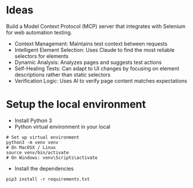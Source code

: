 # Ideas
Build a Model Context Protocol (MCP) server that integrates with Selenium for web automation testing.

- Context Management: Maintains test context between requests
- Intelligent Element Selection: Uses Claude to find the most reliable selectors for elements
- Dynamic Analysis: Analyzes pages and suggests test actions
- Self-Healing Tests: Can adapt to UI changes by focusing on element descriptions rather than static selectors
- Verification Logic: Uses AI to verify page content matches expectations

# Setup the local environment
- Install Python 3
- Python virtual environment in your local
```
# Set up virtual environment
python3 -m venv venv
# On MacOSX / Linux
source venv/bin/activate  
# On Windows: venv\Scripts\activate
```
- Install the dependencies
```
pip3 install -r requirements.txt
```